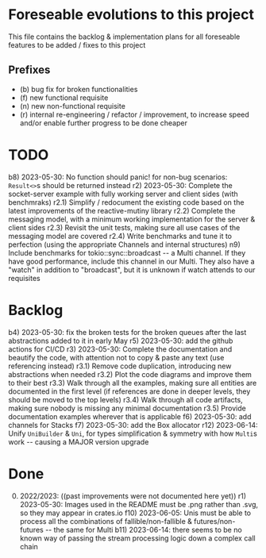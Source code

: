 # Foreseable evolutions to this project

This file contains the backlog & implementation plans for all foreseable features to be added / fixes to this project

## Prefixes

  - (b) bug fix for broken functionalities
  - (f) new functional requisite
  - (n) new non-functional requisite
  - (r) internal re-engineering / refactor / improvement, to increase speed and/or enable further progress to be done cheaper

# TODO

  b8) 2023-05-30: No function should panic! for non-bug scenarios: `Result<>`s should be returned instead
  r2) 2023-05-30: Complete the socket-server example with fully working server and client sides (with benchmraks)
    r2.1) Simplify / redocument the existing code based on the latest improvements of the reactive-mutiny library
    r2.2) Complete the messaging model, with a minimum working implementation for the server & client sides
    r2.3) Revisit the unit tests, making sure all use cases of the messaging model are covered
    r2.4) Write benchmarks and tune it to perfection (using the appropriate Channels and internal structures)
  n9) Include benchmarks for tokio::sync::broadcast -- a Multi channel. If they have good performance, include this channel in our Multi. They also have a "watch" in addition to "broadcast", but it is unknown if watch attends to our requisites

# Backlog

  b4) 2023-05-30: fix the broken tests for the broken queues after the last abstractions added to it in early May
  r5) 2023-05-30: add the github actions for CI/CD
  r3) 2023-05-30: Complete the documentation and beautify the code, with attention not to copy & paste any text (use referencing instead)
    r3.1) Remove code duplication, introducing new abstractions when needed
    r3.2) Plot the code diagrams and improve them to their best
    r3.3) Walk through all the examples, making sure all entities are documented in the first level (if references are done in deeper levels, they should be moved to the top levels)
    r3.4) Walk through all code artifacts, making sure nobody is missing any minimal documentation
    r3.5) Provide documentation examples wherever that is applicable
  f6) 2023-05-30: add channels for Stacks
  f7) 2023-05-30: add the Box allocator
  r12) 2023-06-14: Unify `UniBuilder` & `Uni`, for types simplification & symmetry with how `Multi`s work -- causing a MAJOR version upgrade

# Done

  0) 2022/2023: ((past improvements were not documented here yet))
  r1) 2023-05-30: Images used in the README must be .png rather than .svg, so they may appear in crates.io
  f10) 2023-06-05: Unis must be able to process all the combinations of fallible/non-fallible & futures/non-futures -- the same for Multi
  b11) 2023-06-14: there seems to be no known way of passing the stream processing logic down a complex call chain
